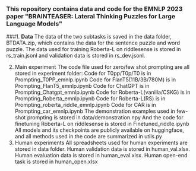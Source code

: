 ### This repository contains data and code for the EMNLP 2023 paper "BRAINTEASER: Lateral Thinking Puzzles for Large Language Models"
###1. **Data**
The data of the two subtasks is saved in the data folder, BTDATA.zip, which contains the data for the sentence puzzle and word puzzle. The data used for training Roberta-L on riddlesense is stored 
in rs_train.jsonl and validation data is stored in rs_dev.jsonl.

2. Main experiment
The code file used for zero/few shot prompting are all stored 
in experiment folder:
Code for T0pp/T0p/T0 is in Prompting_T0PP_emnlp.ipynb
Code for FlanT5(11B/3B/780M) is in 
Prompting_FlanT5_emnlp.ipynb
Code for ChatGPT is in Prompting_Chatgpt_emnlp.ipynb
Code for Roberta-L(vanilla/CSKG) is in 
Prompting_Roberta_emnlp.ipynb
Code for Roberta-L(RS) is in 
Prompting_roberta_riddle_emnlp.ipynb
Code for CAR is in Prompting_car_emnlp.ipynb
The demonstration examples used in few-shot prompting is 
stored in data/demonstration.npy
And the code for finetuning Roberta-L on riddlesense is 
stored in Finetuned_riddle.ipynb
All models and its checkpoints are publicly available on 
huggingface, and all methods used in the code are 
summarized in utils.py
3. Human experiments
All spreadsheets used for human experiments are stored in 
data folder.
Human validation data is stored in human_val.xlsx.
Human evaluation data is stored in human_eval.xlsx.
Human open-end task is stored in human_open.xlsx
